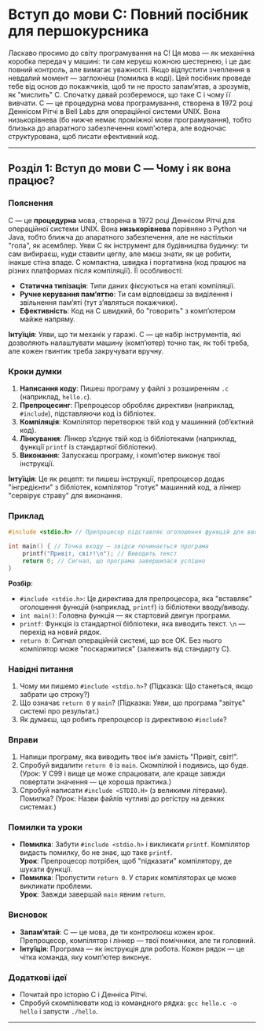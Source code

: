 # Вступ до мови C: Повний посібник для першокурсника

Ласкаво просимо до світу програмування на C! Ця мова — як механічна коробка передач у машині: ти сам керуєш кожною шестернею, і це дає повний контроль, але вимагає уважності. Якщо відпустити зчеплення в невдалий момент — заглохнеш (помилка в коді). Цей посібник проведе тебе від основ до покажчиків, щоб ти не просто запам’ятав, а зрозумів, як "мислить" C. Спочатку давай розберемося, що таке C і чому її вивчати. C — це процедурна мова програмування, створена в 1972 році Деннісом Рітчі в Bell Labs для операційної системи UNIX. Вона низькорівнева (бо нижче немає проміжної мови програмування), тобто близька до апаратного забезпечення комп'ютера, але водночас структурована, щоб писати ефективний код.

---

## Розділ 1: Вступ до мови C — Чому і як вона працює?

### Пояснення

C — це **процедурна** мова, створена в 1972 році Деннісом Рітчі для операційної системи UNIX. Вона **низькорівнева** порівняно з Python чи Java, тобто ближча до апаратного забезпечення, але не настільки "гола", як асемблер. Уяви C як інструмент для будівництва будинку: ти сам вибираєш, куди ставити цеглу, але маєш знати, як це робити, інакше стіна впаде. C компактна, швидка і портативна (код працює на різних платформах після компіляції). Її особливості:

- **Статична типізація**: Типи даних фіксуються на етапі компіляції.
- **Ручне керування пам’яттю**: Ти сам відповідаєш за виділення і звільнення пам’яті (тут з’являться покажчики).
- **Ефективність**: Код на C швидкий, бо "говорить" з комп’ютером майже напряму.

**Інтуїція**: Уяви, що ти механік у гаражі. C — це набір інструментів, які дозволяють налаштувати машину (комп’ютер) точно так, як тобі треба, але кожен гвинтик треба закручувати вручну.

### Кроки думки

1. **Написання коду**: Пишеш програму у файлі з розширенням `.c` (наприклад, `hello.c`).
2. **Препроцесинг**: Препроцесор обробляє директиви (наприклад, `#include`), підставляючи код із бібліотек.
3. **Компіляція**: Компілятор перетворює твій код у машинний (об’єктний код).
4. **Лінкування**: Лінкер з’єднує твій код із бібліотеками (наприклад, функції `printf` із стандартної бібліотеки).
5. **Виконання**: Запускаєш програму, і комп’ютер виконує твої інструкції.

**Інтуїція**: Це як рецепт: ти пишеш інструкції, препроцесор додає "інгредієнти" з бібліотек, компілятор "готує" машинний код, а лінкер "сервірує страву" для виконання.

### Приклад

```c
#include <stdio.h> // Препроцесор підставляє оголошення функцій для вводу/виводу

int main() { // Точка входу — звідси починається програма
    printf("Привіт, світ!\n"); // Виводить текст
    return 0; // Сигнал, що програма завершилася успішно
}
```

**Розбір**:

- `#include <stdio.h>`: Це директива для препроцесора, яка "вставляє" оголошення функцій (наприклад, `printf`) із бібліотеки вводу/виводу.
- `int main()`: Головна функція — як стартовий двигун програми.
- `printf`: Функція із стандартної бібліотеки, яка виводить текст. `\n` — перехід на новий рядок.
- `return 0`: Сигнал операційній системі, що все OK. Без нього компілятор може "поскаржитися" (залежить від стандарту C).

### Навідні питання

1. Чому ми пишемо `#include <stdio.h>`? (Підказка: Що станеться, якщо забрати цю строку?)
2. Що означає `return 0` у `main`? (Підказка: Уяви, що програма "звітує" системі про результат.)
3. Як думаєш, що робить препроцесор із директивою `#include`?

### Вправи

1. Напиши програму, яка виводить твоє ім’я замість "Привіт, світ!".
2. Спробуй видалити `return 0` із `main`. Скомпілюй і подивись, що буде. (Урок: У C99 і вище це може спрацювати, але краще завжди повертати значення — це хороша практика.)
3. Спробуй написати `#include <STDIO.H>` (з великими літерами). Помилка? (Урок: Назви файлів чутливі до регістру на деяких системах.)

### Помилки та уроки

- **Помилка**: Забути `#include <stdio.h>` і викликати `printf`. Компілятор видасть помилку, бо не знає, що таке `printf`.  
  **Урок**: Препроцесор потрібен, щоб "підказати" компілятору, де шукати функції.
- **Помилка**: Пропустити `return 0`. У старих компіляторах це може викликати проблеми.  
  **Урок**: Завжди завершай `main` явним `return`.

### Висновок

- **Запам’ятай**: C — це мова, де ти контролюєш кожен крок. Препроцесор, компілятор і лінкер — твої помічники, але ти головний.
- **Інтуїція**: Програма — як інструкція для робота. Кожен рядок — це чітка команда, яку комп’ютер виконує.

### Додаткові ідеї

- Почитай про історію C і Денніса Рітчі.
- Спробуй скомпілювати код із командного рядка: `gcc hello.c -o hello` і запусти `./hello`.

---